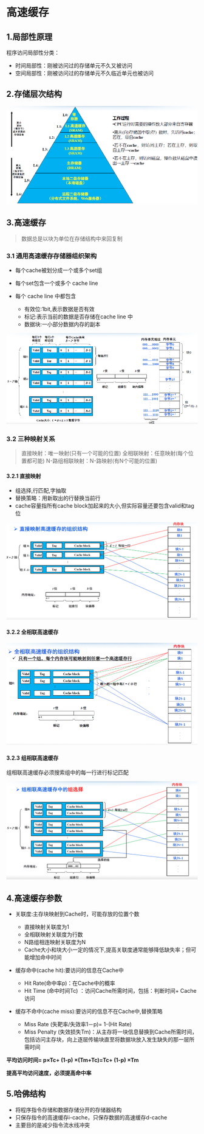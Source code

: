 # 高速缓存



## 1.局部性原理

程序访问局部性分类：

* 时间局部性：刚被访问过的存储单元不久又被访问
* 空间局部性：刚被访问过的存储单元不久临近单元也被访问



## 2.存储层次结构

![image-20240620154451302](./assets/3.高速缓存/image-20240620154451302.png)



## 3.高速缓存

> 数据总是以块为单位在存储结构中来回复制

### 3.1 通用高速缓存存储器组织架构

* 每个cache被划分成一个或多个set组

* 每个set包含一个或多个 cache line

* 每个 cache line 中都包含
  * 有效位:1bit,表示数据是否有效
  * 标记:表示当前的数据是否存储在cache line 中
  * 数据块:一小部分数据内存的副本

![image-20240620154707567](./assets/3.高速缓存/image-20240620154707567.png)

### 3.2 三种映射关系

> 直接映射：唯一映射(只有一个可能的位置)
> 全相联映射：任意映射(每个位置都可能)
> N-路组相联映射：N-路映射(有N个可能的位置)

#### 3.2.1 直接映射

* 组选择,行匹配,字抽取
* 替换策略：用新取出的行替换当前行
* cache容量指所有cache block加起来的大小,但实际容量还要包含valid和tag位
	

![image-20240711084111169](./assets/3.高速缓存/image-20240711084111169.png)

#### 3.2.2 全相联高速缓存

![image-20240620160341699](./assets/3.高速缓存/image-20240620160341699.png)

#### 3.2.3 组相联高速缓存

组相联高速缓存必须搜索组中的每一行进行标记匹配

![image-20240711094212524](./assets/3.高速缓存/image-20240711094212524.png)

## 4.高速缓存参数

* 关联度:主存块映射到Cache时，可能存放的位置个数
  * 直接映射关联度为1
  * 全相联映射关联度为行数
  * N路组相连映射关联度为N
  * Cache大小和块大小一定的情况下,提高关联度通常能够降低缺失率；但可能增加命中时间

* 缓存命中(cache hit):要访问的信息在Cache中
  * Hit Rate(命中率p)：在Cache中的概率
  * Hit Time (命中时间Tc) ：访问Cache所需时间，包括：判断时间+ Cache访问

* 缓存不命中(cache miss):要访问的信息不在Cache中,替换策略
  * Miss Rate (失靶率/失效率1－p)= 1-(Hit Rate)
  * Miss Penalty (失效损失Tm)：从主存将一块信息替换到Cache所需时间，包括访问主存块，向上逐层传输块直至将数据块放入发生缺失的那一层所需时间

**平均访问时间= p×Tc+ (1-p) ×(Tm+Tc)=Tc+ (1-p) ×Tm**

**提高平均访问速度，必须提高命中率**



## 5.哈佛结构

* 将程序指令存储和数据存储分开的存储器结构
* 只保存指令的高速缓存i-cache，只保存数据的高速缓存d-cache
* 主要目的是减少指令流水线冲突